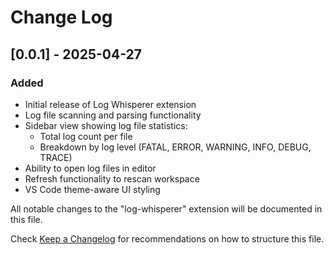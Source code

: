 # Change Log

## [0.0.1] - 2025-04-27

### Added

- Initial release of Log Whisperer extension
- Log file scanning and parsing functionality
- Sidebar view showing log file statistics:
  - Total log count per file
  - Breakdown by log level (FATAL, ERROR, WARNING, INFO, DEBUG, TRACE)
- Ability to open log files in editor
- Refresh functionality to rescan workspace
- VS Code theme-aware UI styling

All notable changes to the "log-whisperer" extension will be documented in this file.

Check [Keep a Changelog](http://keepachangelog.com/) for recommendations on how to structure this file.
